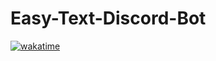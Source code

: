 # Easy-Text-Discord-Bot

[![wakatime](https://wakatime.com/badge/user/000c6089-5c2a-43d7-885d-ddafdf00f0c3/project/d22effc2-59d5-4a1f-853a-2cfca0eb8590.svg)](https://wakatime.com/badge/user/000c6089-5c2a-43d7-885d-ddafdf00f0c3/project/d22effc2-59d5-4a1f-853a-2cfca0eb8590)
